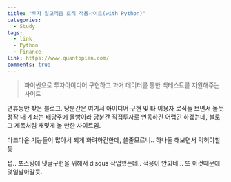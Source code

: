 ```yaml
---
title: "투자 알고리즘 로직 적용사이트(with Python)"
categories:
  - Study
tags:
  - link
  - Python
  - Finance
link: https://www.quantopian.com/
comments: true
---
```


> 파이썬으로 투자아이디어 구현하고 과거 데이터를 통한 백테스트를 지원해주는 사이트

연휴동안 찾은 블로그. 당분간은 여기서 아이디어 구현 및 타 이용자 로직들 보면서 놀듯
정작 내 계좌는 배당주에 몰빵이라 당분간 직접투자로 연동하긴 어렵긴 하겠는데,
블로그 제목처럼 재밋게 놀 만한 사이트임.

마크다운 기능들이 많아서 되게 화려하긴한데, 쓸줄모르니.. 하나둘 해보면서 익혀야할듯

쩝.. 포스팅에 댓글구현을 위해서 disqus 작업했는데.. 적용이 안되네... 또 이것때문에 몇일날아갈듯..
